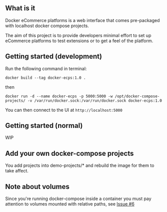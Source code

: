 ## What is it

Docker eCommerce platforms is a web interface that comes pre-packaged with localhost docker compose projects.

The aim of this project is to provide developers minimal effort to set up eCommerce platforms to test extensions or to get a feel of the platform.

## Getting started (development)

Run the following command in terminal:

`docker build --tag docker-ecps:1.0 .`

then

`docker run -d --name docker-ecps -p 5000:5000 -w /opt/docker-compose-projects/ -v /var/run/docker.sock:/var/run/docker.sock docker-ecps:1.0`

You can then connect to the UI at `http://localhost:5000`

## Getting started (normal)
WIP


## Add your own docker-compose projects
You add projects into demo-projects/* and rebuild the image for them to take affect.


## Note about volumes
Since you're running docker-compose inside a container you must pay attention to volumes mounted with relative paths, see [Issue #6](https://github.com/francescou/docker-compose-ui/issues/6)
